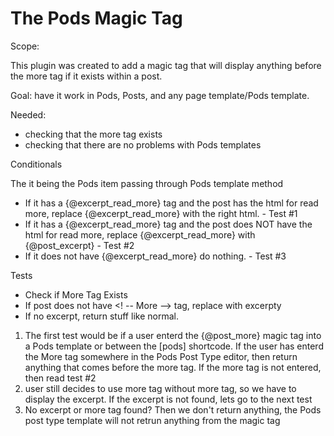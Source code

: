 # The Pods <!-- more --> Magic Tag

Scope: 

This plugin was created to add a magic tag that will display anything before the more tag if it exists within a post.

Goal: have it work in Pods, Posts, and any page template/Pods template. 

Needed:

- checking that the more tag exists
- checking that there are no problems with Pods templates

Conditionals 

The it being the Pods item passing through Pods template method
-  If it has a {@excerpt_read_more} tag and the post has the html for read more, replace {@excerpt_read_more} with the right html. - Test #1
-  If it has a {@excerpt_read_more} tag and the post does NOT have the html for read more, replace {@excerpt_read_more} with {@post_excerpt} - Test #2
-   If it does not have {@excerpt_read_more} do nothing. - Test #3


Tests
- Check if More Tag Exists
- If post does not have <! -- More --> tag, replace with excerpty
- If no excerpt, return stuff like normal. 

1. The first test would be if a user enterd the {@post_more} magic tag into a Pods template or between the [pods] shortcode. If the user has enterd the More tag somewhere in the Pods Post Type editor, then return anything that comes before the more tag. If the more tag is not entered, then read test #2
2. user still decides to use more tag without more tag, so we have to display the excerpt. If the excerpt is not found, lets go to the next test
3. No excerpt or more tag found? Then we don't return anything, the Pods post type template will not retrun anything from the magic tag
